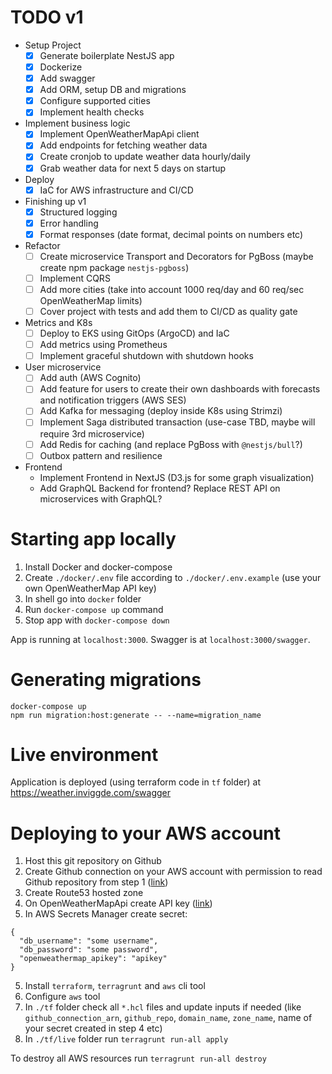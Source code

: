 # TODO v1

- Setup Project
  - [x] Generate boilerplate NestJS app
  - [x] Dockerize
  - [x] Add swagger
  - [x] Add ORM, setup DB and migrations
  - [x] Configure supported cities
  - [x] Implement health checks
- Implement business logic
  - [x] Implement OpenWeatherMapApi client
  - [x] Add endpoints for fetching weather data
  - [x] Create cronjob to update weather data hourly/daily
  - [x] Grab weather data for next 5 days on startup
- Deploy
  - [x] IaC for AWS infrastructure and CI/CD
- Finishing up v1
  - [x] Structured logging
  - [x] Error handling
  - [x] Format responses (date format, decimal points on numbers etc)
- Refactor
  - [ ] Create microservice Transport and Decorators for PgBoss (maybe create npm package `nestjs-pgboss`)
  - [ ] Implement CQRS
  - [ ] Add more cities (take into account 1000 req/day and 60 req/sec OpenWeatherMap limits)
  - [ ] Cover project with tests and add them to CI/CD as quality gate
- Metrics and K8s
  - [ ] Deploy to EKS using GitOps (ArgoCD) and IaC
  - [ ] Add metrics using Prometheus
  - [ ] Implement graceful shutdown with shutdown hooks
- User microservice
  - [ ] Add auth (AWS Cognito)
  - [ ] Add feature for users to create their own dashboards with forecasts and notification triggers (AWS SES)
  - [ ] Add Kafka for messaging (deploy inside K8s using Strimzi)
  - [ ] Implement Saga distributed transaction (use-case TBD, maybe will require 3rd microservice)
  - [ ] Add Redis for caching (and replace PgBoss with `@nestjs/bull`?)
  - [ ] Outbox pattern and resilience
- Frontend
  - Implement Frontend in NextJS (D3.js for some graph visualization)
  - Add GraphQL Backend for frontend? Replace REST API on microservices with GraphQL?

# Starting app locally

1. Install Docker and docker-compose
2. Create `./docker/.env` file according to `./docker/.env.example` (use your own OpenWeatherMap API key)
3. In shell go into `docker` folder
4. Run `docker-compose up` command
5. Stop app with `docker-compose down`

App is running at `localhost:3000`. Swagger is at `localhost:3000/swagger`.

# Generating migrations

```
docker-compose up
npm run migration:host:generate -- --name=migration_name
```

# Live environment

Application is deployed (using terraform code in `tf` folder) at https://weather.inviggde.com/swagger

# Deploying to your AWS account

1. Host this git repository on Github
2. Create Github connection on your AWS account with permission to read Github repository from step 1 ([link](https://console.aws.amazon.com/codesuite/settings/connections))
3. Create Route53 hosted zone
4. On OpenWeatherMapApi create API key ([link](https://home.openweathermap.org/api_keys))
5. In AWS Secrets Manager create secret:

```
{
  "db_username": "some username",
  "db_password": "some password",
  "openweathermap_apikey": "apikey"
}
```

5. Install `terraform`, `terragrunt` and `aws` cli tool
6. Configure `aws` tool
7. In `./tf` folder check all `*.hcl` files and update inputs if needed (like `github_connection_arn`, `github_repo`, `domain_name`, `zone_name`, name of your secret created in step 4 etc)
8. In `./tf/live` folder run `terragrunt run-all apply`

To destroy all AWS resources run `terragrunt run-all destroy`
